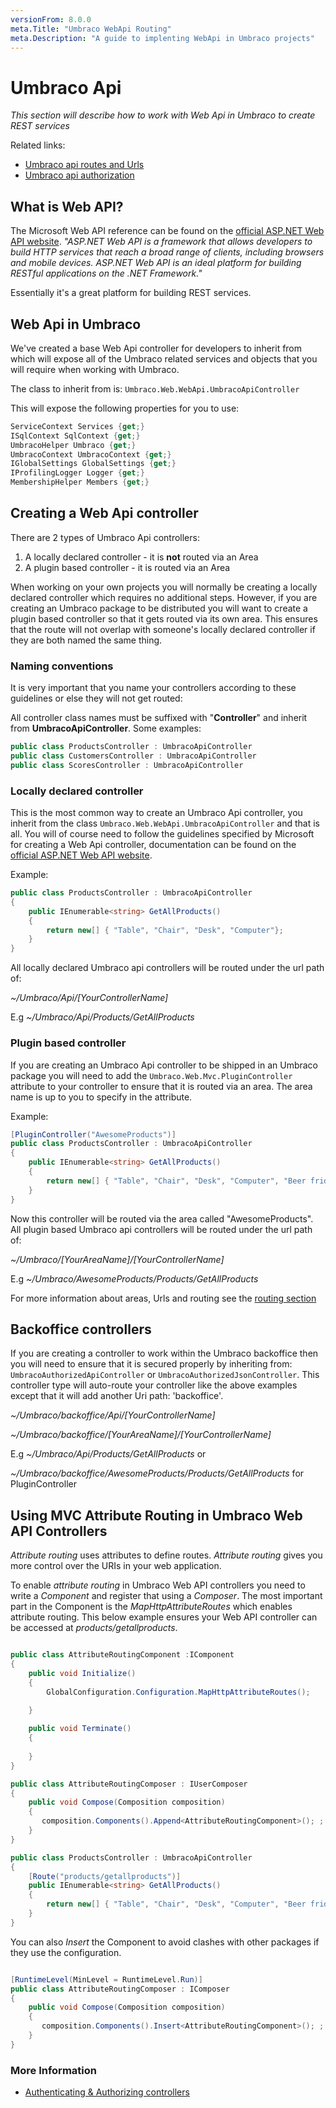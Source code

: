 ```yaml
---
versionFrom: 8.0.0
meta.Title: "Umbraco WebApi Routing"
meta.Description: "A guide to implenting WebApi in Umbraco projects"
---
```


# Umbraco Api

_This section will describe how to work with Web Api in Umbraco to create REST services_

Related links:

* [Umbraco api routes and Urls](routing.md)
* [Umbraco api authorization](authorization.md)

## What is Web API?
The Microsoft Web API reference can be found on the [official ASP.NET Web API website](https://www.asp.net/web-api). *"ASP.NET Web API is a framework that allows developers to build HTTP services that reach a broad range of clients, including browsers and mobile devices. ASP.NET Web API is an ideal platform for building RESTful applications on the .NET Framework."*

Essentially it's a great platform for building REST services.

## Web Api in Umbraco

We've created a base Web Api controller for developers to inherit from which will expose all of the Umbraco related services and objects that you will require when working with Umbraco.

The class to inherit from is: `Umbraco.Web.WebApi.UmbracoApiController`

This will expose the following properties for you to use:

```csharp
ServiceContext Services {get;}
ISqlContext SqlContext {get;}
UmbracoHelper Umbraco {get;}
UmbracoContext UmbracoContext {get;}
IGlobalSettings GlobalSettings {get;}
IProfilingLogger Logger {get;}
MembershipHelper Members {get;}
```

## Creating a Web Api controller

There are 2 types of Umbraco Api controllers:

1. A locally declared controller - it is **not** routed via an Area
1. A plugin based controller - it is routed via an Area

When working on your own projects you will normally be creating a locally declared controller which requires no additional steps. However, if you are creating an Umbraco package to be distributed you will want to create a plugin based controller so that it gets routed via its own area. This ensures that the route will not overlap with someone's locally declared controller if they are both named the same thing.

### Naming conventions

It is very important that you name your controllers according to these guidelines or else they will not get routed:

All controller class names must be suffixed with "**Controller**" and inherit from **UmbracoApiController**. Some examples:

```csharp
public class ProductsController : UmbracoApiController
public class CustomersController : UmbracoApiController
public class ScoresController : UmbracoApiController
```

### Locally declared controller

This is the most common way to create an Umbraco Api controller, you inherit from the class `Umbraco.Web.WebApi.UmbracoApiController` and that is all. You will of course need to follow the guidelines specified by Microsoft for creating a Web Api controller, documentation can be found on the [official ASP.NET Web API website](https://www.asp.net/web-api).

Example:

```csharp
public class ProductsController : UmbracoApiController
{
    public IEnumerable<string> GetAllProducts()
    {
        return new[] { "Table", "Chair", "Desk", "Computer"};
    }
}
```

All locally declared Umbraco api controllers will be routed under the url path of:

*~/Umbraco/Api/[YourControllerName]*

E.g *~/Umbraco/Api/Products/GetAllProducts*

### Plugin based controller

If you are creating an Umbraco Api controller to be shipped in an Umbraco package you will need to add the `Umbraco.Web.Mvc.PluginController` attribute to your controller to ensure that it is routed via an area. The area name is up to you to specify in the attribute.

Example:

```csharp
[PluginController("AwesomeProducts")]
public class ProductsController : UmbracoApiController
{
    public IEnumerable<string> GetAllProducts()
    {
        return new[] { "Table", "Chair", "Desk", "Computer", "Beer fridge" };
    }
}
```

Now this controller will be routed via the area called "AwesomeProducts". All plugin based Umbraco api controllers will be routed under the url path of:

*~/Umbraco/[YourAreaName]/[YourControllerName]*

E.g *~/Umbraco/AwesomeProducts/Products/GetAllProducts*

For more information about areas, Urls and routing see the [routing section](routing.md)

## Backoffice controllers

If you are creating a controller to work within the Umbraco backoffice then you will need to ensure that it is secured  properly by inheriting from: `UmbracoAuthorizedApiController` or `UmbracoAuthorizedJsonController`. This controller type will auto-route your controller like the above examples except that it will add another Uri path: 'backoffice'.


*~/Umbraco/backoffice/Api/[YourControllerName]*

*~/Umbraco/backoffice/[YourAreaName]/[YourControllerName]*


E.g
*~/Umbraco/Api/Products/GetAllProducts* or

*~/Umbraco/backoffice/AwesomeProducts/Products/GetAllProducts* for PluginController

## Using MVC Attribute Routing in Umbraco Web API Controllers

*Attribute routing* uses attributes to define routes. *Attribute routing* gives you more control over the URIs in your web application. 

To enable *attribute routing* in Umbraco Web API controllers you need to write a *Component* and register that using a *Composer*. The most important part in the Component is the *MapHttpAttributeRoutes* which enables attribute routing. This below example ensures your Web API controller can be accessed at *products/getallproducts*.

```csharp

public class AttributeRoutingComponent :IComponent
{
    public void Initialize()
    {
        GlobalConfiguration.Configuration.MapHttpAttributeRoutes();        
        
    }

    public void Terminate()
    {
        
    }
}

public class AttributeRoutingComposer : IUserComposer
{
    public void Compose(Composition composition)
    {
       composition.Components().Append<AttributeRoutingComponent>(); ;
    }
}

public class ProductsController : UmbracoApiController
{
    [Route("products/getallproducts")]
    public IEnumerable<string> GetAllProducts()
    {
        return new[] { "Table", "Chair", "Desk", "Computer", "Beer fridge" };
    }
}

```

You can also *Insert* the Component to avoid clashes with other packages if they use the configuration.

```csharp

[RuntimeLevel(MinLevel = RuntimeLevel.Run)]
public class AttributeRoutingComposer : IComposer
{
    public void Compose(Composition composition)
    {
       composition.Components().Insert<AttributeRoutingComponent>(); ;
    }
}

```


### More Information

* [Authenticating & Authorizing controllers](../Authorized/index.md)
